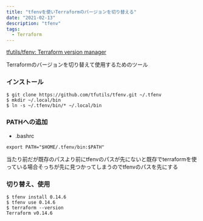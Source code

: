 ```yaml
---
title: "tfenvを使いTerraformのバージョンを切り替える"
date: "2021-02-13"
description: "tfenv"
tags:
  - Terraform
---
```


[tfutils/tfenv: Terraform version manager](https://github.com/tfutils/tfenv)

Terraformのバージョンを切り替えて使用するためのツール

### インストール

```shell
$ git clone https://github.com/tfutils/tfenv.git ~/.tfenv
$ mkdir ~/.local/bin
$ ln -s ~/.tfenv/bin/* ~/.local/bin
```

### PATHへの追加

- .bashrc

```
export PATH="$HOME/.tfenv/bin:$PATH"
```

当たり前だが既存のパスより前にtfenvのパスが先にないと既存でterraformを使っている場合そっちが先に見つかってしまうのでtfenvのパスを先にする

### 切り替え、使用

```
$ tfenv install 0.14.6
$ tfenv use 0.14.6
$ terraform --version
Terraform v0.14.6
```

